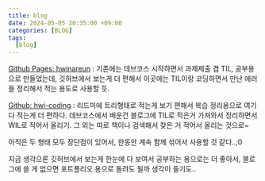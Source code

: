 ```yaml
---
title: blog
date: 2024-05-05 20:35:00 +09:00
categories: [BLOG]
tags: 
  [blog]
---
```


[Github Pages: hwinareun](https://hwinareun.github.io) 
: 기존에는 데브코스 시작하면서 과제제출 겸 TIL, 공부용으로 만들었는데, 깃허브에서 보는게 더 편해서 이곳에는 TIL이랑 코딩하면서 만난 에러들 정리해서 적는 용도로 사용할 듯.

[Github: hwi-coding](https://github.com/hwinareun/hwi-coding)
: 리드미에 트리형태로 적는게 보기 편해서 복습 정리용으로 여기다 적는게 더 편하다. 데브코스에서 배운건 블로그에 TIL로 적은거 가져와서 정리하면서 WIL로 적어서 올리기. 그 외는 따로 책이나 검색해서 찾은 거 적어서 올리는 것으로~

아직은 두 형태 모두 장단점이 있어서, 한동안 계속 함께 섞어서 사용할 것 같다..;0

지금 생각으론 깃허브에서 보는게 한눈에 다 보여서 공부하는 용으로는 더 좋아서, 블로그에 쓸 게 없으면 포트폴리오 용으로 돌려도 될까 생각이 들기도..